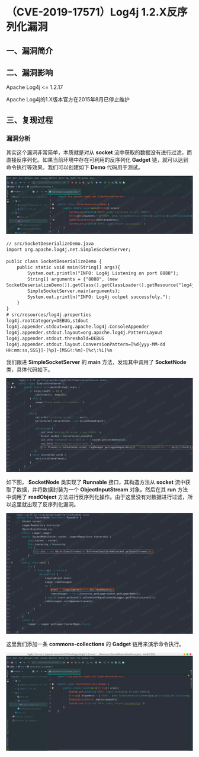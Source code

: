 （CVE-2019-17571）Log4j 1.2.X反序列化漏洞
=========================================

一、漏洞简介
------------

二、漏洞影响
------------

Apache Log4j \<= 1.2.17

Apache Log4j的1.X版本官方在2015年8月已停止维护

三、复现过程
------------

### 漏洞分析

其实这个漏洞非常简单，本质就是对从 **socket**
流中获取的数据没有进行过滤，而直接反序列化。如果当前环境中存在可利用的反序列化
**Gadget** 链，就可以达到命令执行等效果。我们可以创建如下 **Demo**
代码用于测试。

![](./resource/(CVE-2019-17571)Log4j1.2.X反序列化漏洞/media/rId25.png)

    // src/SocketDeserializeDemo.java
    import org.apache.log4j.net.SimpleSocketServer;

    public class SocketDeserializeDemo {
        public static void main(String[] args){
            System.out.println("INFO: Log4j Listening on port 8888");
            String[] arguments = {"8888", (new SocketDeserializeDemo()).getClass().getClassLoader().getResource("log4j.properties").getPath()};
            SimpleSocketServer.main(arguments);
            System.out.println("INFO: Log4j output successfuly.");
        }
    }
    # src/resources/log4j.properties
    log4j.rootCategory=DEBUG,stdout
    log4j.appender.stdout=org.apache.log4j.ConsoleAppender
    log4j.appender.stdout.layout=org.apache.log4j.PatternLayout
    log4j.appender.stdout.threshold=DEBUG
    log4j.appender.stdout.layout.ConversionPattern=[%d{yyy-MM-dd HH:mm:ss,SSS}]-[%p]-[MSG!:%m]-[%c\:%L]%n

我们跟进 **SimpleSocketServer** 的 **main** 方法，发现其中调用了
**SocketNode** 类，具体代码如下。

![](./resource/(CVE-2019-17571)Log4j1.2.X反序列化漏洞/media/rId26.png)

如下图， **SocketNode** 类实现了 **Runnable** 接口，其构造方法从
**socket** 流中获取了数据，并将数据封装为一个 **ObjectInputStream**
对象。然后在其 **run** 方法中调用了 **readObject**
方法进行反序列化操作。由于这里没有对数据进行过滤，所以这里就出现了反序列化漏洞。

![](./resource/(CVE-2019-17571)Log4j1.2.X反序列化漏洞/media/rId27.png)

这里我们添加一条 **commons-collections** 的 **Gadget**
链用来演示命令执行。

![](./resource/(CVE-2019-17571)Log4j1.2.X反序列化漏洞/media/rId28.gif)
